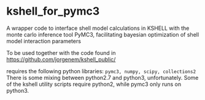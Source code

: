 # kshell_for_pymc3
A wrapper code to interface shell model calculations in KSHELL with the monte carlo inference tool PyMC3, facilitating bayesian optimization of shell model interaction parameters

To be used together with the code found in https://github.com/jorgenem/kshell_public/


requires the following python libraries: `pymc3, numpy, scipy, collections2`
There is some mixing between python2.7 and python3, unfortunately. Some of the kshell utility scripts require python2, while pymc3 only runs on python3.
